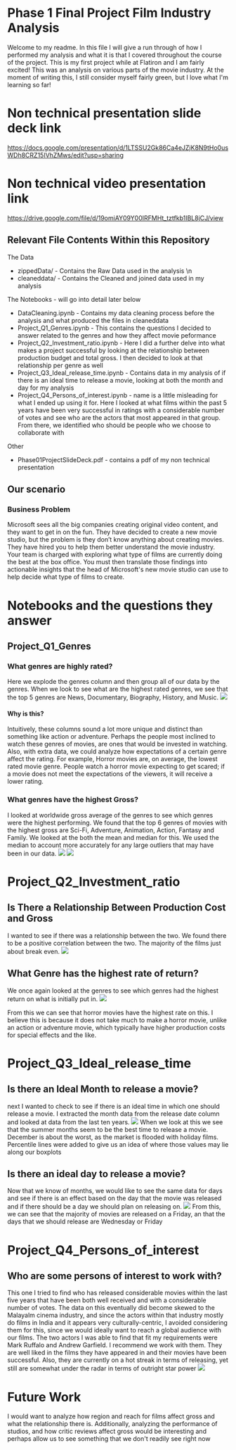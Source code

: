 # Phase 1 Final Project Film Industry Analysis

Welcome to my readme. In this file I will give a run through of how I performed my analysis and what it is that I covered throughout the course of the project. This is my first project while at Flatiron and I am fairly excited! This was an analysis on various parts of the movie industry. At the moment of writing this, I still consider myself fairly green, but I love what I'm learning so far!

# Non technical presentation slide deck link

https://docs.google.com/presentation/d/1LTSSU2Gk86Ca4eJZjK8N9tHo0usWDh8CRZ15IVhZMws/edit?usp=sharing


# Non technical video presentation link

https://drive.google.com/file/d/19omiAY09Y00IRFMHt_tztfkb1IBL8jCJ/view

## Relevant File Contents Within this Repository
The Data
* zippedData/ - Contains the Raw Data used in the analysis \n
* cleaneddata/ - Contains the Cleaned and joined data used in my analysis

The Notebooks - will go into detail later below
* DataCleaning.ipynb - Contains my data cleaning process before the analysis and what produced the files in cleaneddata
* Project_Q1_Genres.ipynb - This contains the questions I decided to answer related to the genres and how they affect movie peformance
* Project_Q2_Investment_ratio.ipynb - Here I did a further delve into what makes a project successful by looking at the relationship between production budget and total gross. I then decided to look at that relationship per genre as well
* Project_Q3_Ideal_release_time.ipynb - Contains data in my analysis of if there is an ideal time to release a movie, looking at both the month and day for my analysis
* Project_Q4_Persons_of_interest.ipynb - name is a little misleading for what I ended up using it for. Here I looked at what films within the past 5 years have been very successful in ratings with a considerable number of votes and see who are the actors that most appeared in that group. From there, we identified who should be people who we choose to collaborate with

Other
* Phase01ProjectSlideDeck.pdf - contains a pdf of my non technical presentation


## Our scenario

### Business Problem

Microsoft sees all the big companies creating original video content, and they want to get in on the fun. They have decided to create a new movie studio, but the problem is they don’t know anything about creating movies. They have hired you to help them better understand the movie industry.
Your team is charged with exploring what type of films are currently doing the best at the box office. You must then translate those findings into actionable insights that the head of Microsoft's new movie studio can use to help decide what type of films to create.

# Notebooks and the questions they answer

## Project_Q1_Genres
### What genres are highly rated?
Here we explode the genres column and then group all of our data by the genres. When we look to see what are the highest rated genres, we see that the top 5 genres are News, Documentary, Biography, History, and Music. 
<img src = "./imagesinreadme/MovieGenresAvgRating.png">

#### Why is this?
Intuitively, these columns sound a lot more unique and distinct than something like action or adventure. Perhaps the people most inclined to watch these genres of movies, are ones that would be invested in watching. Also, with extra data, we could analyze how expectations of a certain genre affect the rating. For example, Horror movies are, on average, the lowest rated movie genre. People watch a horror movie expecting to get scared; if a movie does not meet the expectations of the viewers, it will receive a lower rating.
### What genres have the highest Gross?
I looked at worldwide gross average of the genres to see which genres were the highest performing. We found that the top 6 genres of movies with the highest gross are Sci-Fi, Adventure, Animation, Action, Fantasy and Family. We looked at the both the mean and median for this. We used the median to account more accurately for any large outliers that may have been in our data.
<img src= "./imagesinreadme/MovieGenresMeanGross.png">
<img src= "./imagesinreadme/MovieGenresMedianGross.png">

# Project_Q2_Investment_ratio
## Is There a Relationship Between Production Cost and Gross
I wanted to see if there was a relationship between the two. We found there to be a positive correlation between the two. The majority of the films just about break even.
<img src= "./imagesinreadme/ProductionBudgetvGross.png">

## What Genre has the highest rate of return?
We once again looked at the genres to see which genres had the highest return on what is initially put in.
<img src= "./imagesinreadme/GenresMeanrateofreturn.png">

From this we can see that horror movies have the highest rate on this. I believe this is because it does not take much to make a horror movie, unlike an action or adventure movie, which typically have higher production costs for special effects and the like.

# Project_Q3_Ideal_release_time
## Is there an Ideal Month to release a movie?
next I wanted to check to see if there is an ideal time in which one should release a movie. I extracted the month data from the release date column and looked at data from the last ten years.
<img src= "./imagesinreadme/TotalGrossperMonth.png">
When we look at this we see that the summer months seem to be the best time to release a movie. December is about the worst, as the market is flooded with holiday films. Percentile lines were added to give us an idea of where those values may lie along our boxplots


## Is there an ideal day to release a movie?
Now that we know of months, we would like to see the same data for days and see if there is an effect based on the day that the movie was released and if there should be a day we should plan on releasing  on.
<img src= "./imagesinreadme/TotalGrossperWeekday.png">
From this, we can see that the majority of movies are released on a Friday, an that the days that we should release are Wednesday or Friday

# Project_Q4_Persons_of_interest
## Who are some persons of interest to work with?
This one I tried to find who has released considerable movies within the last five years that have been both well received and with a considerable number of votes. The data on this eventually did become skewed to the Malayalm cinema industry, and since the actors within that industry mostly do films in India and it appears very culturally-centric, I avoided considering them for this, since we would ideally want to reach a global audience with our films. The two actors I was able to find that fit my requirements were Mark Ruffalo and Andrew Garfield. I recommend we work with them. They are well liked in the films they have appeared in and their movies have been successful. Also, they are currently on a hot streak in terms of releasing, yet still are somewhat under the radar in terms of outright star power
<img src= "./imagesinreadme/MarkandAndrew.png">

# Future Work
I would want to analyze how region and reach for films affect gross and what the relationship there is. Additionally, analyzing the performance of studios, and how critic reviews affect gross would be interesting and perhaps allow us to see something that we don't readily see right now
